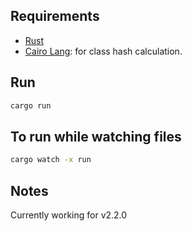 ## Requirements

- [Rust](https://www.rust-lang.org/tools/install)
- [Cairo Lang](https://www.cairo-lang.org/docs/quickstart.html#quickstart): for class hash calculation.

## Run
  
```bash 
cargo run
```  

## To run while watching files
 
```bash
cargo watch -x run
``` 

## Notes

Currently working for v2.2.0   
